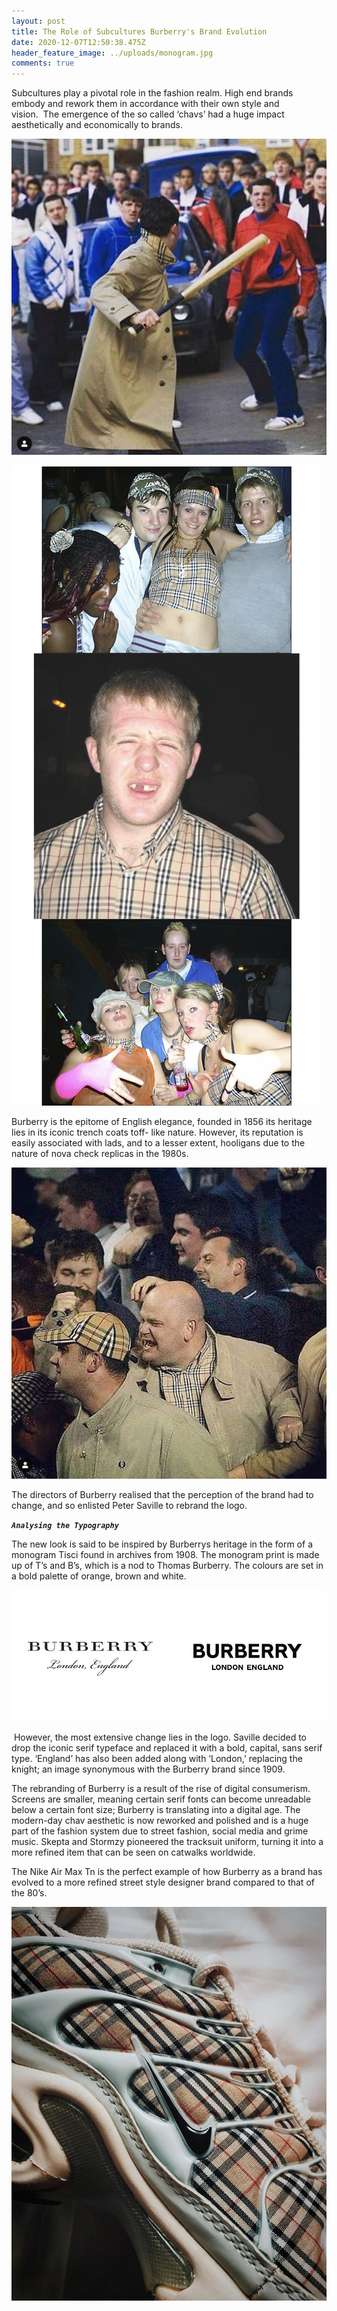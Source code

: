 ```yaml
---
layout: post
title: The Role of Subcultures Burberry's Brand Evolution
date: 2020-12-07T12:50:38.475Z
header_feature_image: ../uploads/monogram.jpg
comments: true
---
```

Subcultures play a pivotal role in the fashion realm. High end brands embody and rework them in accordance with their own style and vision.  The emergence of the so called ‘chavs’ had a huge impact aesthetically and economically to brands. 

![](../uploads/chav-burberry.png)

![](../uploads/screenshot-2020-12-11-at-12.45.42.png)

Burberry is the epitome of English elegance, founded in 1856 its heritage lies in its iconic trench coats toff- like nature. However, its reputation is easily associated with lads, and to a lesser extent, hooligans due to the nature of nova check replicas in the 1980s. 

![](../uploads/burbberry.png)

The directors of Burberry realised that the perception of the brand had to change, and so enlisted Peter Saville to rebrand the logo. 

***`Analysing the Typography`***

The new look is said to be inspired by Burberrys heritage in the form of a monogram Tisci found in archives from 1908. The monogram print is made up of T’s and B’s, which is a nod to Thomas Burberry. The colours are set in a bold palette of orange, brown and white. 

![](../uploads/rebrand.png)

 However, the most extensive change lies in the logo. Saville decided to drop the iconic serif typeface and replaced it with a bold, capital, sans serif type. ‘England’ has also been added along with ‘London,’ replacing the knight; an image synonymous with the Burberry brand since 1909.   

The rebranding of Burberry is a result of the rise of digital consumerism. Screens are smaller, meaning certain serif fonts can become unreadable below a certain font size; Burberry is translating into a digital age. The modern-day chav aesthetic is now reworked and polished and is a huge part of the fashion system due to street fashion, social media and grime music. Skepta and Stormzy pioneered the tracksuit uniform, turning it into a more refined item that can be seen on catwalks worldwide. 

The Nike Air Max Tn is the perfect example of how Burberry as a brand has evolved to a more refined street style designer brand compared to that of the 80’s. 

![](../uploads/burberry-tn.jpg)